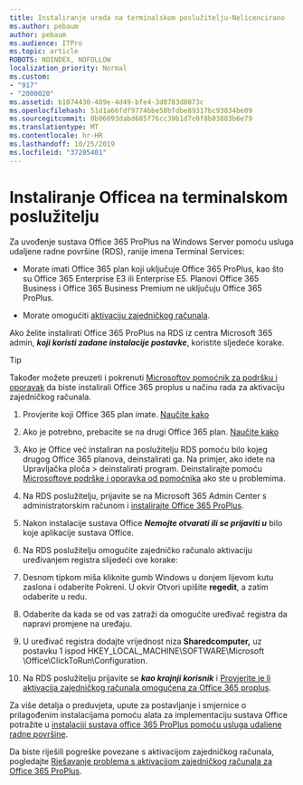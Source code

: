 ```yaml
---
title: Instaliranje ureda na terminalskom poslužitelju-Nelicencirano
ms.author: pebaum
author: pebaum
ms.audience: ITPro
ms.topic: article
ROBOTS: NOINDEX, NOFOLLOW
localization_priority: Normal
ms.custom:
- "917"
- "2000020"
ms.assetid: b1074430-489e-4d49-bfe4-3d8783d8073c
ms.openlocfilehash: 51d1a66fdf9774bbe58bfdbe89317bc93834be09
ms.sourcegitcommit: 0b06093dabd685f76cc39b1d7c0f8b03883b6e79
ms.translationtype: MT
ms.contentlocale: hr-HR
ms.lasthandoff: 10/25/2019
ms.locfileid: "37205401"
---
```

# <a name="installing-office-on-a-terminal-server"></a>Instaliranje Officea na terminalskom poslužitelju

Za uvođenje sustava Office 365 ProPlus na Windows Server pomoću usluga udaljene radne površine (RDS), ranije imena Terminal Services:
  
- Morate imati Office 365 plan koji uključuje Office 365 ProPlus, kao što su Office 365 Enterprise E3 ili Enterprise E5. Planovi Office 365 Business i Office 365 Business Premium ne uključuju Office 365 ProPlus.

- Morate omogućiti [aktivaciju zajedničkog računala](https://docs.microsoft.com/DeployOffice/overview-of-shared-computer-activation-for-office-365-proplus).

Ako želite instalirati Office 365 ProPlus na RDS iz centra Microsoft 365 admin, ***koji koristi zadane instalacije postavke***, koristite sljedeće korake.

> [!TIP]
> Također možete preuzeti i pokrenuti [Microsoftov pomoćnik za podršku i oporavak](https://aka.ms/SaRA_OfficeSCA_M365Portal) da biste instalirali Office 365 proplus u načinu rada za aktivaciju zajedničkog računala.
  
1. Provjerite koji Office 365 plan imate. [Naučite kako](https://docs.microsoft.com/office365/admin/admin-overview/what-subscription-do-i-have)

2. Ako je potrebno, prebacite se na drugi Office 365 plan. [Naučite kako](https://docs.microsoft.com/office365/admin/subscriptions-and-billing/switch-to-a-different-plan)

3. Ako je Office već instaliran na poslužitelju RDS pomoću bilo kojeg drugog Office 365 planova, deinstalirati ga. Na primjer, ako idete na Upravljačka ploča \> deinstalirati program. Deinstalirajte pomoću [Microsoftove podrške i oporavka od pomoćnika](https://aka.ms/SARA-OfficeUninstall-Alchemy) ako ste u problemima.

4. Na RDS poslužitelju, prijavite se na Microsoft 365 Admin Center s administratorskim računom i [instalirajte Office 365 ProPlus](https://portal.office.com/OLS/MySoftware.aspx).

5. Nakon instalacije sustava Office ***Nemojte otvarati ili se prijaviti u*** bilo koje aplikacije sustava Office.

6. Na RDS poslužitelju omogućite zajedničko računalo aktivaciju uređivanjem registra slijedeći ove korake:

1. Desnom tipkom miša kliknite gumb Windows u donjem lijevom kutu zaslona i odaberite Pokreni. U okvir Otvori upišite **regedit**, a zatim odaberite u redu.

2. Odaberite da kada se od vas zatraži da omogućite uređivač registra da napravi promjene na uređaju.

3. U uređivač registra dodajte vrijednost niza **Sharedcomputer,** uz postavku 1 ispod HKEY_LOCAL_MACHINE\SOFTWARE\Microsoft \Office\ClickToRun\Configuration.

7. Na RDS poslužitelju prijavite se ***kao krajnji korisnik*** i [Provjerite je li aktivacija zajedničkog računala omogućena za Office 365 proplus](https://docs.microsoft.com/DeployOffice/troubleshoot-issues-with-shared-computer-activation-for-office-365-proplus#verify-that-activation-for-office-365-proplus-succeeded).

Za više detalja o preduvjeta, upute za postavljanje i smjernice o prilagođenim instalacijama pomoću alata za implementaciju sustava Office potražite u [instalaciji sustava office 365 ProPlus pomoću usluga udaljene radne površine](https://docs.microsoft.com/DeployOffice/deploy-office-365-proplus-by-using-remote-desktop-services).
  
Da biste riješili pogreške povezane s aktivacijom zajedničkog računala, pogledajte [Rješavanje problema s aktivacijom zajedničkog računala za Office 365 ProPlus](https://docs.microsoft.com/DeployOffice/troubleshoot-issues-with-shared-computer-activation-for-office-365-proplus).
  